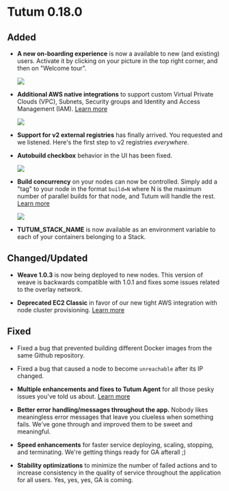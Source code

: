 # Tutum 0.18.0

## Added 

- **A new on-boarding experience** is now a available to new (and existing) users. Activate it by clicking on your picture in the top right corner, and then on "Welcome tour". 

  ![](http://s.tutum.co.s3.amazonaws.com/changelog/0.18.0/onboarding.png)

- **Additional AWS native integrations** to support custom Virtual Private Clouds (VPC), Subnets, Security groups and Identity and Access Management (IAM). [Learn more](https://support.tutum.co/support/solutions/articles/5000526971-tutum-on-aws-faq)

  ![](http://s.tutum.co.s3.amazonaws.com/changelog/0.18.0/aws-integrations.png)

- **Support for v2 external registries** has finally arrived. You requested and we listened. Here's the first step to v2 registries *everywhere*.

- **Autobuild checkbox** behavior in the UI has been fixed.

  ![](http://s.tutum.co.s3.amazonaws.com/changelog/0.18.0/autobuild.png)

- **Build concurrency** on your nodes can now be controlled. Simply add a "tag" to your node in the format `build=N` where N is the maximum number of parallel builds for that node, and Tutum will handle the rest. [Learn more](https://support.tutum.co/support/solutions/articles/5000638474-automated-builds)

  ![](http://s.tutum.co.s3.amazonaws.com/changelog/0.18.0/build_parallel.png)

- **TUTUM_STACK_NAME** is now available as an environment variable to each of your containers belonging to a Stack. 

## Changed/Updated

- **Weave 1.0.3** is now being deployed to new nodes. This version of weave is backwards compatible with 1.0.1 and fixes some issues related to the overlay network.

- **Deprecated EC2 Classic** in favor of our new tight AWS integration with node cluster provisioning. [Learn more](https://support.tutum.co/support/solutions/articles/5000526971-tutum-on-aws-faq)

## Fixed

- Fixed a bug that prevented building different Docker images from the same Github repository.

- Fixed a bug that caused a node to become `unreachable` after its IP changed. 

- **Multiple enhancements and fixes to Tutum Agent** for all those pesky issues you've told us about. [Learn more](https://github.com/tutumcloud/tutum-agent)

- **Better error handling/messages throughout the app.** Nobody likes meaningless error messages that leave you clueless when something fails. We've gone through and improved them to be sweet and meaningful. 

- **Speed enhancements** for faster service deploying, scaling, stopping, and terminating. We're getting things ready for GA afterall ;)

- **Stability optimizations** to minimize the number of failed actions and to increase consistency in the quality of service throughout the application for all users. Yes, yes, yes, GA is coming. 
